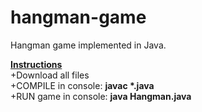 # hangman-game
Hangman game implemented in Java. 

<p><b><u>Instructions</u></b><br>
+Download all files<br>
+COMPILE in console: <b>javac *.java</b><br>
+RUN game in console: <b>java Hangman.java</b></p>

